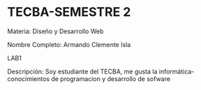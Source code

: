 # TECBA-SEMESTRE 2

Materia: Diseño y Desarrollo Web

Nombre Completo: Armando Clemente Isla

LAB1

Descripción: Soy estudiante del TECBA,
me gusta la informática-conocimientos 
de programacion y desarrollo de sofware
